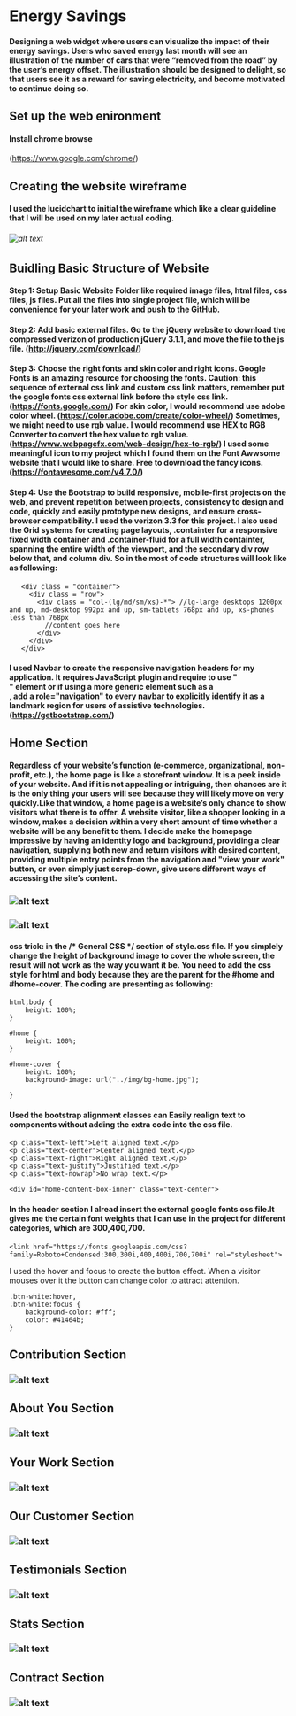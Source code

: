# Energy Savings

#### Designing a web widget where users can visualize the impact of their energy savings. Users who saved energy last month will see an illustration of the number of cars that were “removed from the road” by the user’s energy offset. The illustration should be designed to delight, so that users see it as a reward for saving electricity, and become motivated to continue doing so.

## Set up the web enironment
#### Install chrome browse 
(https://www.google.com/chrome/)

## Creating the website wireframe
#### I used the lucidchart to initial the wireframe which like a clear guideline that I will be used on my later actual coding. 

###### ![alt text](/ENERGYSAVINGSDiagram.png "Description goes here")

## Buidling Basic Structure of Website
#### Step 1: Setup Basic Website Folder like required image files, html files, css files, js files. Put all the files into single project file, which will be convenience for your later work and push to the GitHub. 
#### Step 2: Add basic external files. Go to the jQuery website to download the compressed verizon of production jQuery 3.1.1, and move the file to the js file. (http://jquery.com/download/) 
#### Step 3: Choose the right fonts and skin color and right icons. Google Fonts is an amazing resource for choosing the fonts. Caution: this sequence of external css link and custom css link matters, remember put the google fonts css external link before the style css link. (https://fonts.google.com/) For skin color, I would recommend use adobe color wheel. (https://color.adobe.com/create/color-wheel/) Sometimes, we might need to use rgb value. I would recommend use HEX to RGB Converter to convert the hex value to rgb value. (https://www.webpagefx.com/web-design/hex-to-rgb/) I used some meaningful icon to my project which I found them on the Font Awwsome website that I would like to share. Free to download the fancy icons. (https://fontawesome.com/v4.7.0/)
#### Step 4: Use the Bootstrap to build responsive, mobile-first projects on the web, and prevent repetition between projects, consistency to design and code, quickly and easily prototype new designs, and ensure cross-browser compatibility. I used the verizon 3.3 for this project. I also used the Grid systems for creating page layouts, .containter for a responsive fixed width container and .container-fluid for a full width containter, spanning the entire width of the viewport, and the secondary div row below that, and column div. So in the most of code structures will look like as following:
``` 
   <div class = "container">
     <div class = "row">
       <div class = "col-(lg/md/sm/xs)-*"> //lg-large desktops 1200px and up, md-desktop 992px and up, sm-tablets 768px and up, xs-phones less than 768px
         //content goes here
       </div>
     </div>
   </div>
   ```
#### I used Navbar to create the responsive navigation headers for my application. It requires JavaScript plugin and require to use "<nav>" element or if using a more generic element such as a <div>, add a role="navigation" to every navbar to explicitly identify it as a landmark region for users of assistive technologies. (https://getbootstrap.com/)

## Home Section
#### Regardless of your website’s function (e-commerce, organizational, non-profit, etc.), the home page is like a storefront window. It is a peek inside of your website. And if it is not appealing or intriguing, then chances are it is the only thing your users will see because they will likely move on very quickly.Like that window, a home page is a website’s only chance to show visitors what there is to offer. A website visitor, like a shopper looking in a window, makes a decision within a very short amount of time whether a website will be any benefit to them. I decide make the homepage impressive by having an identity logo and background, providing a clear navigation, supplying both new and return visitors with desired content, providing multiple entry points from the navigation and "view your work" button, or even simply just scrop-down, give users different ways of accessing the site’s content.
### ![alt text](/favicon.png)
### ![alt text](/home.png)
#### css trick: in the /* General CSS */ section of style.css file. If you simplely change the height of background image to cover the whole screen, the result will not work as the way you want it be. You need to add the css style for  html and body because they are the parent for the #home and #home-cover. The coding are presenting as following:
```
html,body {
    height: 100%;
}
```
```
#home {
    height: 100%;
}

#home-cover {
    height: 100%;
    background-image: url("../img/bg-home.jpg");

}
```
#### Used the bootstrap alignment classes can Easily realign text to components without adding the extra code into the css file. 
```
<p class="text-left">Left aligned text.</p>
<p class="text-center">Center aligned text.</p>
<p class="text-right">Right aligned text.</p>
<p class="text-justify">Justified text.</p>
<p class="text-nowrap">No wrap text.</p>
```
```
<div id="home-content-box-inner" class="text-center">
```
#### In the header section I alread insert the external google fonts css file.It gives me the certain font weights that I can use in the project for different categories, which are 300,400,700.

```
<link href="https://fonts.googleapis.com/css?family=Roboto+Condensed:300,300i,400,400i,700,700i" rel="stylesheet">
```
I used the hover and focus to create the button effect. When a visitor mouses over it the button can change color to attract attention.
```
.btn-white:hover,
.btn-white:focus {
    background-color: #fff;
    color: #41464b;
}
```

## Contribution Section
### ![alt text](/contribution.png)

## About You Section
### ![alt text](/about.png)

## Your Work Section 
### ![alt text](/work.png)

## Our Customer Section
### ![alt text](/customer.png)

## Testimonials Section
### ![alt text](/testimonial.png)

## Stats Section
### ![alt text](/stats.png)

## Contract Section
### ![alt text](/contract.png)
